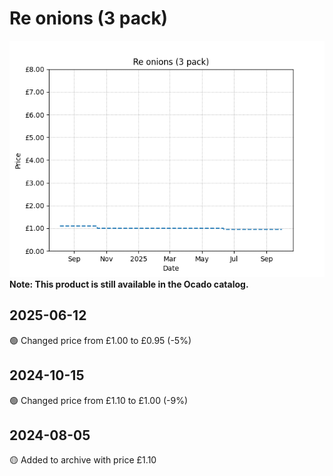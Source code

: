 # Re onions (3 pack)
![](charts/product-65453011.png)
**Note: This product is still available in the Ocado catalog.**
## 2025-06-12
🟢 Changed price from £1.00 to £0.95 (-5%)
## 2024-10-15
🟢 Changed price from £1.10 to £1.00 (-9%)
## 2024-08-05
🟡 Added to archive with price £1.10